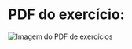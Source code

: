 # PDF do exercício:
![Imagem do PDF de exercícios](https://drive.google.com/uc?export=view&id=1-LfkG4FuSC0RvWnTPQNXUKZNQA0HDuwt "Imagem do PDF de exercícios")
